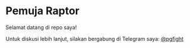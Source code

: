 # Pemuja Raptor

Selamat datang di repo saya! 

Untuk diskusi lebih lanjut, silakan bergabung di Telegram saya: [@pgfight](https://t.me/pgfight)
